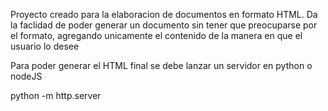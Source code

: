 Proyecto creado para la elaboracion de documentos en formato HTML.
Da la faclidad de poder generar un documento sin tener que preocuparse por el formato, agregando unicamente el contenido de la manera en que el usuario lo desee

Para poder generar el HTML final se debe lanzar un servidor en python o nodeJS

python -m http.server
